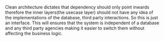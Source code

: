 Clean architecture dictates that dependency should only point inwards therefore the inner layers(the usecase layer) should not have any idea of the implementations of the database, third party interactions. So this is just an interface.
This will ensures that the system is independent of a database and any third party agencies making it easier to switch them without affecting the business logic.